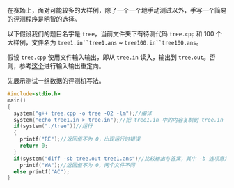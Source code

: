 在赛场上，面对可能较多的大样例，除了一个一个地手动测试以外，手写一个简易的评测程序是明智的选择。

以下假设我们的题目名字是 `tree`，当前文件夹下有待测代码 `tree.cpp` 和 $100$ 个大样例，文件名为 `tree1.in``tree1.ans` ~ `tree100.in``tree100.ans`。

假设 `tree.cpp` 使用文件输入输出，即从 `tree.in` 读入，输出到 `tree.out`。否则，参考[这个](/tools/cmd/#重定向机制)进行输入输出重定向。

先展示测试一组数据的评测机写法。

```cpp
#include<stdio.h>
main()
{
  system("g++ tree.cpp -o tree -O2 -lm");//编译
  system("echo tree1.in > tree.in");//把 tree1.in 中的内容复制到 tree.in 中
  if(system("./tree"))//运行
  {
    printf("RE");//返回值不为 0，出现运行时错误
    return 0;
  }
  if(system("diff -sb tree.out tree1.ans")//比较输出与答案，其中 -b 选项意为忽略空白字符
    printf("WA");//返回值不为 0，两个文件不同
  else printf("AC");
}
```
